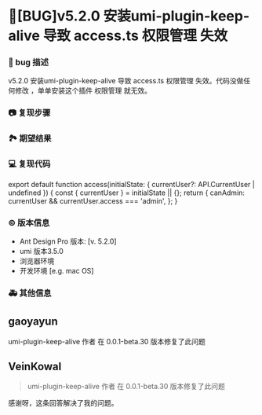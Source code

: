 # 🐛[BUG]v5.2.0 安装umi-plugin-keep-alive 导致 access.ts 权限管理 失效

### 🐛 bug 描述

v5.2.0 安装umi-plugin-keep-alive 导致 access.ts 权限管理 失效。代码没做任何修改 ，单单安装这个插件 权限管理 就无效。

### 📷 复现步骤

<!--
清晰描述复现步骤，让别人也能看到问题
-->

### 🏞 期望结果

<!--
描述你原本期望看到的结果
-->

### 💻 复现代码

export default function access(initialState: { currentUser?: API.CurrentUser | undefined }) {
const { currentUser } = initialState || {};
return {
canAdmin: currentUser && currentUser.access === 'admin',
};
}

### © 版本信息

- Ant Design Pro 版本: [v. 5.2.0]
- umi 版本3.5.0
- 浏览器环境
- 开发环境 [e.g. mac OS]

### 🚑 其他信息

<!--
如截图等其他信息可以贴在这里
-->

## gaoyayun

umi-plugin-keep-alive 作者 在 0.0.1-beta.30 版本修复了此问题

## VeinKowal

> umi-plugin-keep-alive 作者 在 0.0.1-beta.30 版本修复了此问题

感谢呀，这条回答解决了我的问题。
